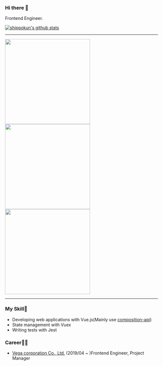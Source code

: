 ### Hi there 👋

Frontend Engineer.

[![shippokun's github stats](https://github-readme-stats.vercel.app/api?username=shippokun&show_icons=true&count_private=true)](https://github.com/anuraghazra/github-readme-stats)

---

<div>
  <a href="https://github.com/vn7n24fzkq/github-profile-summary-cards">
    <img align="center" src="https://github-profile-summary-cards-beryl.vercel.app/api/cards/repos-per-language?username=shippokun" width="280px" />
  </a>
  <a href="https://github.com/vn7n24fzkq/github-profile-summary-cards">
    <img align="center" src="https://github-profile-summary-cards-beryl.vercel.app/api/cards/most-commit-language?username=shippokun" width="280px" />
  </a>
  <a href="https://github.com/vn7n24fzkq/github-profile-summary-cards">
    <img align="center" src="https://github-profile-summary-cards-beryl.vercel.app/api/cards/productive-time?username=shippokun" width="280px" />
  </a>
</div>

---

### My Skill📝

- Developing web applications with Vue.js(Mainly use [composition-api](https://github.com/vuejs/composition-api))
- State management with Vuex
- Writing tests with Jest

### Career👨‍💻

- [Vega corporation Co., Ltd.](https://www.vega-c.com/) (2019/04 ~ )Frontend Engineer, Project Manager
